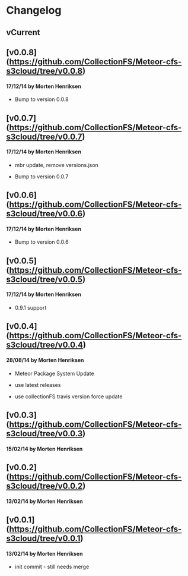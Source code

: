 # Changelog

## vCurrent
## [v0.0.8] (https://github.com/CollectionFS/Meteor-cfs-s3cloud/tree/v0.0.8)
#### 17/12/14 by Morten Henriksen
- Bump to version 0.0.8

## [v0.0.7] (https://github.com/CollectionFS/Meteor-cfs-s3cloud/tree/v0.0.7)
#### 17/12/14 by Morten Henriksen
- mbr update, remove versions.json

- Bump to version 0.0.7

## [v0.0.6] (https://github.com/CollectionFS/Meteor-cfs-s3cloud/tree/v0.0.6)
#### 17/12/14 by Morten Henriksen
- Bump to version 0.0.6

## [v0.0.5] (https://github.com/CollectionFS/Meteor-cfs-s3cloud/tree/v0.0.5)
#### 17/12/14 by Morten Henriksen
- 0.9.1 support

## [v0.0.4] (https://github.com/CollectionFS/Meteor-cfs-s3cloud/tree/v0.0.4)
#### 28/08/14 by Morten Henriksen
- Meteor Package System Update

- use latest releases

- use collectionFS travis version force update

## [v0.0.3] (https://github.com/CollectionFS/Meteor-cfs-s3cloud/tree/v0.0.3)
#### 15/02/14 by Morten Henriksen
## [v0.0.2] (https://github.com/CollectionFS/Meteor-cfs-s3cloud/tree/v0.0.2)
#### 13/02/14 by Morten Henriksen
## [v0.0.1] (https://github.com/CollectionFS/Meteor-cfs-s3cloud/tree/v0.0.1)
#### 13/02/14 by Morten Henriksen
- init commit - still needs merge


